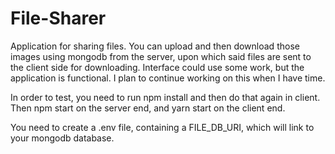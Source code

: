 # File-Sharer
Application for sharing files. You can upload and then download those images using mongodb from the server, upon which said files are sent to the client side for downloading. Interface could use some work, but the application is functional. I plan to continue working on this when I have time.

In order to test, you need to run npm install and then do that again in client. Then npm start on the server end, and yarn start on the client end.

You need to create a .env file, containing a FILE_DB_URI, which will link to your mongodb database. 
